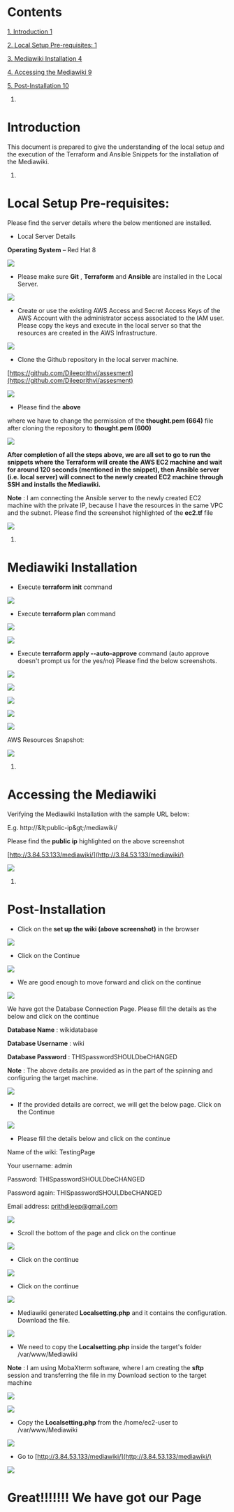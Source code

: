 # Contents

[1. Introduction 1](#_Toc55066386)

[2. Local Setup Pre-requisites: 1](#_Toc55066387)

[3. Mediawiki Installation 4](#_Toc55066388)

[4. Accessing the Mediawiki 9](#_Toc55066389)

[5. Post-Installation 10](#_Toc55066390)

1.
# Introduction

This document is prepared to give the understanding of the local setup and the execution of the Terraform and Ansible Snippets for the installation of the Mediawiki.

1.
# Local Setup Pre-requisites:

Please find the server details where the below mentioned are installed.

- Local Server Details

**Operating System** – Red Hat 8

![](RackMultipart20201031-4-14bljzd_html_98cb608d927f3a1c.png)

- Please make sure **Git** , **Terraform** and **Ansible** are installed in the Local Server.

![](RackMultipart20201031-4-14bljzd_html_263af4fa67b4a7a.png)

- Create or use the existing AWS Access and Secret Access Keys of the AWS Account with the administrator access associated to the IAM user. Please copy the keys and execute in the local server so that the resources are created in the AWS Infrastructure.

![](RackMultipart20201031-4-14bljzd_html_d4949849903da739.png)

- Clone the Github repository in the local server machine.

[https://github.com/Dileeprithvi/assesment](https://github.com/Dileeprithvi/assesment)

![](RackMultipart20201031-4-14bljzd_html_b143a7616a9985a6.png)

- Please find the **above** 

where we have to change the permission of the **thought.pem (664)** file after cloning the repository to **thought.pem (600)**

![](RackMultipart20201031-4-14bljzd_html_53abc195a3e03e18.png)

**After completion of all the steps above, we are all set to go to run the snippets where the Terraform will create the AWS EC2 machine and wait for around 120 seconds (mentioned in the snippet), then Ansible server (i.e. local server) will connect to the newly created EC2 machine through SSH and installs the Mediawiki.**

**Note** : I am connecting the Ansible server to the newly created EC2 machine with the private IP, because I have the resources in the same VPC and the subnet. Please find the screenshot highlighted of the **ec2.tf** file

![](RackMultipart20201031-4-14bljzd_html_e8ef475c687d55da.png)

1.
# Mediawiki Installation

- Execute **terraform init** command

![](RackMultipart20201031-4-14bljzd_html_28d9628fb772cab1.png)

- Execute **terraform plan** command

![](RackMultipart20201031-4-14bljzd_html_a41c4e4b901eab70.png)

![](RackMultipart20201031-4-14bljzd_html_93aabec564a20c17.png)

- Execute **terraform apply --auto-approve** command (auto approve doesn&#39;t prompt us for the yes/no) Please find the below screenshots.

![](RackMultipart20201031-4-14bljzd_html_eaccb1925f8a27bf.png)

![](RackMultipart20201031-4-14bljzd_html_ac05b552344b90bb.png)

![](RackMultipart20201031-4-14bljzd_html_98c563844fa36d9d.png)

![](RackMultipart20201031-4-14bljzd_html_16f379689340e4fc.png)

![](RackMultipart20201031-4-14bljzd_html_d80adcb2191c5148.png)

AWS Resources Snapshot:

![](RackMultipart20201031-4-14bljzd_html_8f9abf7bde7fdb.png)

1.
# Accessing the Mediawiki

Verifying the Mediawiki Installation with the sample URL below:

E.g. http://\&lt;public-ip\&gt;/mediawiki/

Please find the **public ip** highlighted on the above screenshot

[http://3.84.53.133/mediawiki/](http://3.84.53.133/mediawiki/)

![](RackMultipart20201031-4-14bljzd_html_5bfe47c0a12312a6.png)

1.
# Post-Installation

- Click on the **set up the wiki (**above screenshot**)** in the browser

![](RackMultipart20201031-4-14bljzd_html_adde7998eb944caa.png)

- Click on the Continue

![](RackMultipart20201031-4-14bljzd_html_a7e9daa28ffffd92.png)

- We are good enough to move forward and click on the continue

![](RackMultipart20201031-4-14bljzd_html_85ff8a97073b1daa.png)

We have got the Database Connection Page. Please fill the details as the below and click on the continue

**Database Name** : wikidatabase

**Database Username** : wiki

**Database Password** : THISpasswordSHOULDbeCHANGED

**Note** : The above details are provided as in the part of the spinning and configuring the target machine.

![](RackMultipart20201031-4-14bljzd_html_51bdf26ae115b4c6.png)

- If the provided details are correct, we will get the below page. Click on the Continue

![](RackMultipart20201031-4-14bljzd_html_6ca35f64e462caf3.png)

- Please fill the details below and click on the continue

Name of the wiki: TestingPage

Your username: admin

Password: THISpasswordSHOULDbeCHANGED

Password again: THISpasswordSHOULDbeCHANGED

Email address: [prithdileep@gmail.com](mailto:prithdileep@gmail.com)

![](RackMultipart20201031-4-14bljzd_html_4ebfe50e9c40744d.png)

- Scroll the bottom of the page and click on the continue

![](RackMultipart20201031-4-14bljzd_html_dd563e7ac4f708a5.png)

- Click on the continue

![](RackMultipart20201031-4-14bljzd_html_f1f4c24a106634ef.png)

- Click on the continue

![](RackMultipart20201031-4-14bljzd_html_61681efe07efc9d1.png)

- Mediawiki generated **Localsetting.php** and it contains the configuration. Download the file.

![](RackMultipart20201031-4-14bljzd_html_7d8b213e343d083a.png)

- We need to copy the **Localsetting.php** inside the target&#39;s folder /var/www/Mediawiki

**Note** : I am using MobaXterm software, where I am creating the **sftp** session and transferring the file in my Download section to the target machine

![](RackMultipart20201031-4-14bljzd_html_def00b5269771437.png)

![](RackMultipart20201031-4-14bljzd_html_78cecc093bbb80d9.png)

- Copy the **Localsetting.php** from the /home/ec2-user to /var/www/Mediawiki

![](RackMultipart20201031-4-14bljzd_html_d3e79623d67a1131.png)

- Go to [http://3.84.53.133/mediawiki/](http://3.84.53.133/mediawiki/)

![](RackMultipart20201031-4-14bljzd_html_6787953f5aab586f.png)

# Great!!!!!!! We have got our Page
